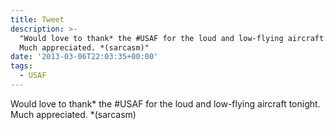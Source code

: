 ```yaml
---
title: Tweet
description: >-
  "Would love to thank* the #USAF for the loud and low-flying aircraft tonight.
  Much appreciated. *(sarcasm)"
date: '2013-03-06T22:03:35+00:00'
tags:
  - USAF
---
```

Would love to thank* the #USAF for the loud and low-flying aircraft tonight. Much appreciated. *(sarcasm)
